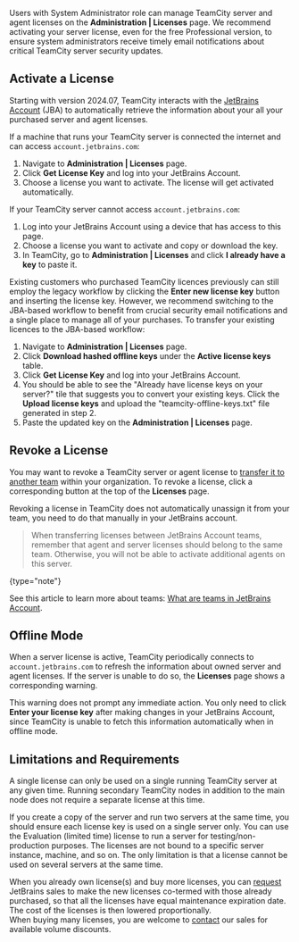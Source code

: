 [//]: # (title: Manage TeamCity Licenses)

Users with System Administrator role can manage TeamCity server and agent licenses on the **Administration | Licenses** page. We recommend activating your server license, even for the free Professional version, to ensure system administrators receive timely email notifications about critical TeamCity server security updates.

## Activate a License

Starting with version 2024.07, TeamCity interacts with the [JetBrains Account](https://account.jetbrains.com) (JBA) to automatically retrieve the information about your all your purchased server and agent licenses.

If a machine that runs your TeamCity server is connected the internet and can access `account.jetbrains.com`:

1. Navigate to **Administration | Licenses** page.
2. Click **Get License Key** and log into your JetBrains Account.
3. Choose a license you want to activate. The license will get activated automatically.

If your TeamCity server cannot access `account.jetbrains.com`:

1. Log into your JetBrains Account using a device that has access to this page.
2. Choose a license you want to activate and copy or download the key.
3. In TeamCity, go to **Administration | Licenses** and click **I already have a key** to paste it.

Existing customers who purchased TeamCity licences previously can still employ the legacy workflow by clicking the **Enter new license key** button and inserting the license key. However, we recommend switching to the JBA-based workflow to benefit from crucial security email notifications and a single place to manage all of your purchases. To transfer your existing licences to the JBA-based workflow:

1. Navigate to **Administration | Licenses** page.
2. Click **Download hashed offline keys** under the **Active license keys** table.
3. Click **Get License Key** and log into your JetBrains Account.
4. You should be able to see the "Already have license keys on your server?" tile that suggests you to convert your existing keys. Click the **Upload license keys** and upload the "teamcity-offline-keys.txt" file generated in step 2.
5. Paste the updated key on the **Administration | Licenses** page.


## Revoke a License

You may want to revoke a TeamCity server or agent license to [transfer it to another team](https://sales.jetbrains.com/hc/en-gb/articles/208460205-Transfer-licenses-between-teams) within your organization. To revoke a license, click a corresponding button at the top of the **Licenses** page.

Revoking a license in TeamCity does not automatically unassign it from your team, you need to do that manually in your JetBrains account. 

> When transferring licenses between JetBrains Account teams, remember that agent and server licenses should belong to the same team. Otherwise, you will not be able to activate additional agents on this server.
> 
{type="note"}


See this article to learn more about teams: [What are teams in JetBrains Account](https://sales.jetbrains.com/hc/en-gb/articles/360012278699-What-are-teams-in-JetBrains-Account).


## Offline Mode

When a server license is active, TeamCity periodically connects to `account.jetbrains.com` to refresh the information about owned server and agent licenses. If the server is unable to do so, the **Licenses** page shows a corresponding warning.


This warning does not prompt any immediate action. You only need to click **Enter your license key**  after making changes in your JetBrains Account, since TeamCity is unable to fetch this information automatically when in offline mode.


## Limitations and Requirements

A single license can only be used on a single running TeamCity server at any given time. Running secondary TeamCity nodes in addition to the main node does not require a separate license at this time.

If you create a copy of the server and run two servers at the same time, you should ensure each license key is used on a single server only. You can use the Evaluation (limited time) license to run a server for testing/non-production purposes. The licenses are not bound to a specific server instance, machine, and so on. The only limitation is that a license cannot be used on several servers at the same time.

When you already own license(s) and buy more licenses, you can [request](https://www.jetbrains.com/support/sales/) JetBrains sales to make the new licenses co\-termed with those already purchased, so that all the licenses have equal maintenance expiration date. The cost of the licenses is then lowered proportionally.   
When buying many licenses, you are welcome to [contact](https://www.jetbrains.com/support/sales/) our sales for available volume discounts.